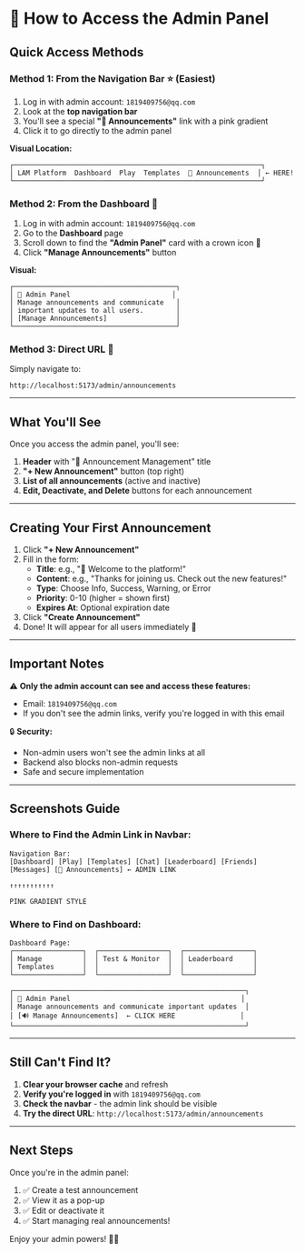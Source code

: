 # 🎯 How to Access the Admin Panel

## Quick Access Methods

### Method 1: From the Navigation Bar ⭐ (Easiest)
1. Log in with admin account: `1819409756@qq.com`
2. Look at the **top navigation bar**
3. You'll see a special **"📢 Announcements"** link with a pink gradient
4. Click it to go directly to the admin panel

**Visual Location:**
```
┌─────────────────────────────────────────────────────────────┐
│ LAM Platform  Dashboard  Play  Templates  📢 Announcements  │ ← HERE!
└─────────────────────────────────────────────────────────────┘
```

### Method 2: From the Dashboard 🎨
1. Log in with admin account: `1819409756@qq.com`
2. Go to the **Dashboard** page
3. Scroll down to find the **"Admin Panel"** card with a crown icon 👑
4. Click **"Manage Announcements"** button

**Visual:**
```
┌────────────────────────────────────────┐
│ 👑 Admin Panel                         │
│ Manage announcements and communicate   │
│ important updates to all users.        │
│ [Manage Announcements]                 │
└────────────────────────────────────────┘
```

### Method 3: Direct URL 🔗
Simply navigate to:
```
http://localhost:5173/admin/announcements
```

---

## What You'll See

Once you access the admin panel, you'll see:

1. **Header** with "📢 Announcement Management" title
2. **"+ New Announcement"** button (top right)
3. **List of all announcements** (active and inactive)
4. **Edit, Deactivate, and Delete** buttons for each announcement

---

## Creating Your First Announcement

1. Click **"+ New Announcement"**
2. Fill in the form:
   - **Title**: e.g., "🎉 Welcome to the platform!"
   - **Content**: e.g., "Thanks for joining us. Check out the new features!"
   - **Type**: Choose Info, Success, Warning, or Error
   - **Priority**: 0-10 (higher = shown first)
   - **Expires At**: Optional expiration date
3. Click **"Create Announcement"**
4. Done! It will appear for all users immediately 🎊

---

## Important Notes

⚠️ **Only the admin account can see and access these features:**
- Email: `1819409756@qq.com`
- If you don't see the admin links, verify you're logged in with this email

🔒 **Security:**
- Non-admin users won't see the admin links at all
- Backend also blocks non-admin requests
- Safe and secure implementation

---

## Screenshots Guide

### Where to Find the Admin Link in Navbar:
```
Navigation Bar:
[Dashboard] [Play] [Templates] [Chat] [Leaderboard] [Friends] [Messages] [📢 Announcements] ← ADMIN LINK
                                                                              ↑↑↑↑↑↑↑↑↑↑↑
                                                                         PINK GRADIENT STYLE
```

### Where to Find on Dashboard:
```
Dashboard Page:
┌─────────────────┐  ┌─────────────────┐  ┌─────────────────┐
│ Manage          │  │ Test & Monitor  │  │ Leaderboard     │
│ Templates       │  │                 │  │                 │
└─────────────────┘  └─────────────────┘  └─────────────────┘

┌─────────────────────────────────────────────────────────┐
│ 👑 Admin Panel                                          │
│ Manage announcements and communicate important updates  │
│ [🔊 Manage Announcements]  ← CLICK HERE                │
└─────────────────────────────────────────────────────────┘
```

---

## Still Can't Find It?

1. **Clear your browser cache** and refresh
2. **Verify you're logged in** with `1819409756@qq.com`
3. **Check the navbar** - the admin link should be visible
4. **Try the direct URL**: `http://localhost:5173/admin/announcements`

---

## Next Steps

Once you're in the admin panel:
1. ✅ Create a test announcement
2. ✅ View it as a pop-up
3. ✅ Edit or deactivate it
4. ✅ Start managing real announcements!

Enjoy your admin powers! 👑✨
